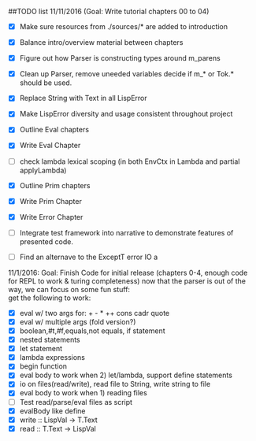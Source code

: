 ##TODO list
11/11/2016 (Goal: Write tutorial chapters 00 to 04)
- [x] Make sure resources from ./sources/* are added to introduction
- [x] Balance intro/overview material between chapters
- [x] Figure out how Parser is constructing types around m_parens
- [x] Clean up Parser, remove uneeded variables decide if m_* or Tok.* should be used.
- [x] Replace String with Text in all LispError
- [x] Make LispError diversity and usage consistent throughout project
- [x] Outline Eval chapters
- [x] Write Eval Chapter
- [ ] check lambda lexical scoping (in both EnvCtx in Lambda and partial applyLambda)
- [x] Outline Prim chapters
- [x] Write Prim Chapter
- [x] Write Error Chapter
- [ ] Integrate test framework into narrative to demonstrate features of presented code.
- [ ] Find an alternave to the ExceptT error IO a 


11/1/2016: Goal: Finish Code for initial release (chapters 0-4, enough code for REPL to work & turing completeness)
now that the parser is out of the way, we can focus on some fun stuff:    
get the following to work:  
- [x] eval w/ two args for: + - * ++ cons cadr quote    
- [x] eval w/ multiple args (fold version?)     
- [x] boolean,#t,#f,equals,not equals, if statement    
- [x] nested statements    
- [x] let statement    
- [x] lambda expressions    
- [x] begin function    
- [x] eval body to work when 2) let/lambda, support define statements    
- [x] io on files(read/write), read file to String, write string to file    
- [x] eval body to work when 1) reading files
- [ ] Test read/parse/eval files as script   
- [x] evalBody like define    
- [x] write :: LispVal -> T.Text     
- [x] read  ::            T.Text -> LispVal     

